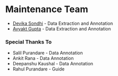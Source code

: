 # Maintenance Team

* [Devika Sondhi](https://github.com/devikasondhi) - Data Extraction and Annotation
* [Avyakt Gupta](https://github.com/avyakt17285) - Data Extraction and Annotation

### Special Thanks To

* Salil Purandare - Data Annotation
* Ankit Rana - Data Annotation
* Deepanshu Kaushal - Data Annotation
* Rahul Purandare - Guide